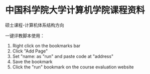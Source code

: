 # 中国科学院大学计算机学院课程资料
硕士课程-计算机体系结构方向


一键评教脚本使用：
1. Right click on the bookmarks bar
2. Click "Add Page"
3. Set "name: as "run" and paste code at "address"
4. Save the bookmark
5. Click the "run" bookmark on the course evaluation website
